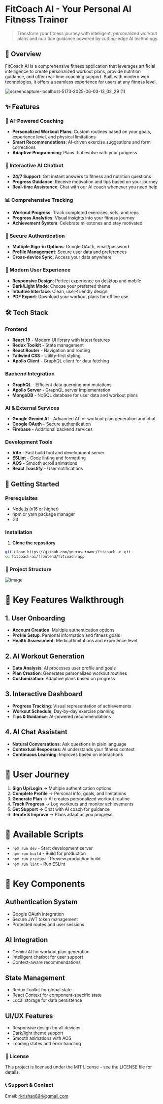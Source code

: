 # FitCoach AI - Your Personal AI Fitness Trainer

> Transform your fitness journey with intelligent, personalized workout plans and nutrition guidance powered by cutting-edge AI technology.

## 🚀 Overview

FitCoach AI is a comprehensive fitness application that leverages artificial intelligence to create personalized workout plans, provide nutrition guidance, and offer real-time coaching support. Built with modern web technologies, it offers a seamless experience for users at any fitness level.

![screencapture-localhost-5173-2025-06-03-13_02_29 (1)](https://github.com/user-attachments/assets/ad3d436e-f200-4fd9-81ec-35fcdf824154)



## ✨ Features

### 🤖 AI-Powered Coaching
- **Personalized Workout Plans**: Custom routines based on your goals, experience level, and physical limitations
- **Smart Recommendations**: AI-driven exercise suggestions and form corrections
- **Adaptive Programming**: Plans that evolve with your progress

### 💬 Interactive AI Chatbot
- **24/7 Support**: Get instant answers to fitness and nutrition questions
- **Progress Guidance**: Receive motivation and tips based on your journey
- **Real-time Assistance**: Chat with our AI coach whenever you need help

### 📊 Comprehensive Tracking
- **Workout Progress**: Track completed exercises, sets, and reps
- **Progress Analytics**: Visual insights into your fitness journey
- **Achievement System**: Celebrate milestones and stay motivated

### 🔐 Secure Authentication
- **Multiple Sign-in Options**: Google OAuth, email/password
- **Profile Management**: Secure user data and preferences
- **Cross-device Sync**: Access your data anywhere

### 📱 Modern User Experience
- **Responsive Design**: Perfect experience on desktop and mobile
- **Dark/Light Mode**: Choose your preferred theme
- **Intuitive Interface**: Clean, user-friendly design
- **PDF Export**: Download your workout plans for offline use

## 🛠 Tech Stack

### Frontend
- **React 19** - Modern UI library with latest features
- **Redux Toolkit** - State management
- **React Router** - Navigation and routing
- **Tailwind CSS** - Utility-first styling
- **Apollo Client** - GraphQL client for data fetching

### Backend Integration
- **GraphQL** - Efficient data querying and mutations
- **Apollo Server** - GraphQL server implementation
- **MongoDB** - NoSQL database for user data and workout plans

### AI & External Services
- **Google Gemini AI** - Advanced AI for workout plan generation and chat
- **Google OAuth** - Secure authentication
- **Firebase** - Additional backend services

### Development Tools
- **Vite** - Fast build tool and development server
- **ESLint** - Code linting and formatting
- **AOS** - Smooth scroll animations
- **React Toastify** - User notifications

## 🚀 Getting Started

### Prerequisites
- Node.js (v16 or higher)
- npm or yarn package manager
- Git

### Installation

1. **Clone the repository**
```bash
git clone https://github.com/yourusername/fitcoach-ai.git
cd fitcoach-ai/frontend/fitcoach-app
```

### 📁 Project Structure

![image](https://github.com/user-attachments/assets/b764f3ef-3d46-4215-ab35-b582b78ed617)


# 🔄 Key Features Walkthrough

## 1. User Onboarding
- **Account Creation**: Multiple authentication options  
- **Profile Setup**: Personal information and fitness goals  
- **Health Assessment**: Medical limitations and experience level  

## 2. AI Workout Generation
- **Data Analysis**: AI processes user profile and goals  
- **Plan Creation**: Generates personalized workout routines  
- **Customization**: Adaptive plans based on progress  

## 3. Interactive Dashboard
- **Progress Tracking**: Visual representation of achievements  
- **Workout Schedule**: Day-by-day exercise planning  
- **Tips & Guidance**: AI-powered recommendations  

## 4. AI Chat Assistant
- **Natural Conversations**: Ask questions in plain language  
- **Contextual Responses**: AI understands your fitness context  
- **Continuous Learning**: Improves based on interactions  

# 🎯 User Journey

1. **Sign Up/Login** → Multiple authentication options  
2. **Complete Profile** → Personal info, goals, and limitations  
3. **Generate Plan** → AI creates personalized workout routine  
4. **Track Progress** → Log workouts and monitor achievements  
5. **Get Support** → Chat with AI coach for guidance  
6. **Iterate & Improve** → Plans adapt as you progress  

# 🔧 Available Scripts

- `npm run dev` - Start development server  
- `npm run build` - Build for production  
- `npm run preview` - Preview production build  
- `npm run lint` - Run ESLint  

# 🌟 Key Components

## Authentication System
- Google OAuth integration  
- Secure JWT token management  
- Protected routes and user sessions  

## AI Integration
- Gemini AI for workout plan generation  
- Intelligent chatbot for user support  
- Context-aware recommendations  

## State Management
- Redux Toolkit for global state  
- React Context for component-specific state  
- Local storage for data persistence  

## UI/UX Features
- Responsive design for all devices  
- Dark/light theme support  
- Smooth animations with AOS  
- Loading states and error handling  


### 📝 License
This project is licensed under the MIT License – see the LICENSE file for details.

### 📞 Support & Contact
Email: rkrishan894@gmail.com


